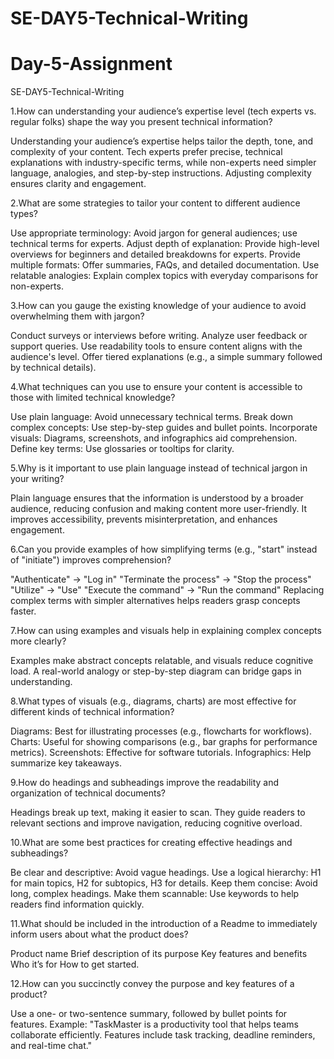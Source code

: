 # SE-DAY5-Technical-Writing

# Day-5-Assignment

SE-DAY5-Technical-Writing

1.How can understanding your audience’s expertise level (tech experts vs. regular folks) shape the way you present technical information?

Understanding your audience’s expertise helps tailor the depth, tone, and complexity of your content. Tech experts prefer precise, technical explanations with industry-specific terms, while non-experts need simpler language, analogies, and step-by-step instructions. Adjusting complexity ensures clarity and engagement.

2.What are some strategies to tailor your content to different audience types?

 Use appropriate terminology: Avoid jargon for general audiences; use technical terms for experts. Adjust depth of explanation: Provide high-level overviews for beginners and detailed breakdowns for experts. Provide multiple formats: Offer summaries, FAQs, and detailed documentation. Use relatable analogies: Explain complex topics with everyday comparisons for non-experts.

 3.How can you gauge the existing knowledge of your audience to avoid overwhelming them with jargon?

Conduct surveys or interviews before writing. Analyze user feedback or support queries. Use readability tools to ensure content aligns with the audience's level. Offer tiered explanations (e.g., a simple summary followed by technical details).


4.What techniques can you use to ensure your content is accessible to those with limited technical knowledge?

Use plain language: Avoid unnecessary technical terms. Break down complex concepts: Use step-by-step guides and bullet points. Incorporate visuals: Diagrams, screenshots, and infographics aid comprehension. Define key terms: Use glossaries or tooltips for clarity.

5.Why is it important to use plain language instead of technical jargon in your writing?

Plain language ensures that the information is understood by a broader audience, reducing confusion and making content more user-friendly. It improves accessibility, prevents misinterpretation, and enhances engagement.

6.Can you provide examples of how simplifying terms (e.g., "start" instead of "initiate") improves comprehension?

"Authenticate" → "Log in" "Terminate the process" → "Stop the process" "Utilize" → "Use" "Execute the command" → "Run the command" Replacing complex terms with simpler alternatives helps readers grasp concepts faster.

7.How can using examples and visuals help in explaining complex concepts more clearly?

Examples make abstract concepts relatable, and visuals reduce cognitive load. A real-world analogy or step-by-step diagram can bridge gaps in understanding.

8.What types of visuals (e.g., diagrams, charts) are most effective for different kinds of technical information?

Diagrams: Best for illustrating processes (e.g., flowcharts for workflows). Charts: Useful for showing comparisons (e.g., bar graphs for performance metrics). Screenshots: Effective for software tutorials. Infographics: Help summarize key takeaways.

9.How do headings and subheadings improve the readability and organization of technical documents?

Headings break up text, making it easier to scan. They guide readers to relevant sections and improve navigation, reducing cognitive overload.

10.What are some best practices for creating effective headings and subheadings?

Be clear and descriptive: Avoid vague headings. Use a logical hierarchy: H1 for main topics, H2 for subtopics, H3 for details. Keep them concise: Avoid long, complex headings. Make them scannable: Use keywords to help readers find information quickly.

11.What should be included in the introduction of a Readme to immediately inform users about what the product does?

Product name Brief description of its purpose Key features and benefits Who it’s for How to get started.

12.How can you succinctly convey the purpose and key features of a product?

Use a one- or two-sentence summary, followed by bullet points for features. Example: "TaskMaster is a productivity tool that helps teams collaborate efficiently. Features include task tracking, deadline reminders, and real-time chat."

